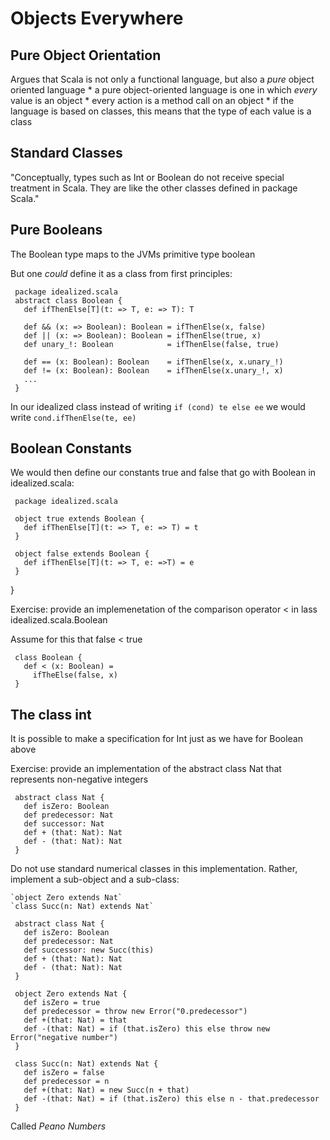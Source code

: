 Objects Everywhere
=================

Pure Object Orientation
----------------------

  Argues that Scala is not only a functional language, but also a *pure* object oriented language
    * a pure object-oriented language is one in which *every* value is an object
    * every action is a method call on an object
    * if the language is based on classes, this means that the type of each value is a class

Standard Classes
----------------

  "Conceptually, types such as Int or Boolean do not receive special treatment in Scala.
   They are like the other classes defined in package Scala."

Pure Booleans
------------

  The Boolean type maps to the JVMs primitive type boolean

  But one *could* define it as a class from first principles:

     package idealized.scala
     abstract class Boolean {
       def ifThenElse[T](t: => T, e: => T): T

       def && (x: => Boolean): Boolean = ifThenElse(x, false)
       def || (x: => Boolean): Boolean = ifThenElse(true, x)
       def unary_!: Boolean            = ifThenElse(false, true)

       def == (x: Boolean): Boolean    = ifThenElse(x, x.unary_!)
       def != (x: Boolean): Boolean    = ifThenElse(x.unary_!, x)
       ...
     }

   In our idealized class instead of writing `if (cond) te else ee` we would write `cond.ifThenElse(te, ee)`

Boolean Constants
----------------

  We would then define our constants true and false that go with Boolean in idealized.scala:

     package idealized.scala

     object true extends Boolean {
       def ifThenElse[T](t: => T, e: => T) = t
     }

     object false extends Boolean {
       def ifThenElse[T](t: => T, e: =>T) = e
     }
   }

  Exercise: provide an implemenetation of the comparison operator < in lass idealized.scala.Boolean
 
  Assume for this that false < true

     class Boolean {
       def < (x: Boolean) =
         ifTheElse(false, x)
     }

The class int
------------

  It is possible to make a specification for Int just as we have for Boolean above

  Exercise: provide an implementation of the abstract class Nat that represents non-negative integers

     abstract class Nat {
       def isZero: Boolean
       def predecessor: Nat
       def successor: Nat
       def + (that: Nat): Nat
       def - (that: Nat): Nat
     }

  Do not use standard numerical classes in this implementation.
  Rather, implement a sub-object and a sub-class:

    `object Zero extends Nat`
    `class Succ(n: Nat) extends Nat`

     abstract class Nat {
       def isZero: Boolean
       def predecessor: Nat
       def successor: new Succ(this)
       def + (that: Nat): Nat
       def - (that: Nat): Nat
     }

     object Zero extends Nat {
       def isZero = true
       def predecessor = throw new Error("0.predecessor")
       def +(that: Nat) = that
       def -(that: Nat) = if (that.isZero) this else throw new Error("negative number")
     }

     class Succ(n: Nat) extends Nat {
       def isZero = false
       def predecessor = n
       def +(that: Nat) = new Succ(n + that)
       def -(that: Nat) = if (that.isZero) this else n - that.predecessor
     }

  Called _Peano Numbers_
